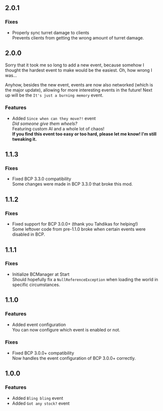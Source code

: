 ## 2.0.1

### Fixes

- Properly sync turret damage to clients<br/>
  Prevents clients from getting the wrong amount of turret damage.

## 2.0.0

Sorry that it took me so long to add a new event, because somehow I thought the hardest event to make would be the
easiest. Oh, how wrong I was...

Anyhow, besides the new event, events are now also networked (which is the major update),
allowing for more interesting events in the future!
Next up will be the `It's just a burning memory` event.

### Features

- Added `Since when can they move?!` event<br/>
  *Did someone give them wheels?*<br/>
  Featuring custom AI and a whole lot of chaos!<br/>
  **If you find this event too easy or too hard, please let me know! I'm still tweaking it.**

## 1.1.3

### Fixes

- Fixed BCP 3.3.0 compatibility<br/>
  Some changes were made in BCP 3.3.0 that broke this mod.

## 1.1.2

### Fixes

- Fixed support for BCP 3.0.0+ (thank you Tahdikas for helping!)<br/>
  Some leftover code from pre-1.1.0 broke when certain events were disabled in BCP.

## 1.1.1

### Fixes

- Initialize BCManager at Start<br/>
  Should hopefully fix a `NullReferenceException` when loading the world in specific circumstances.

## 1.1.0

### Features

- Added event configuration<br/>
  You can now configure which event is enabled or not.

### Fixes

- Fixed BCP 3.0.0+ compatibility<br/>
  Now handles the event configuration of BCP 3.0.0+ correctly.

## 1.0.0

### Features

- Added `Bling bling` event
- Added `Got any stock?` event